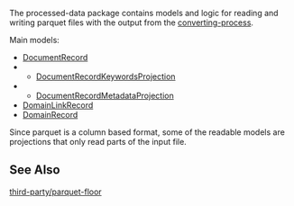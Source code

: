The processed-data package contains models and logic for
reading and writing parquet files with the output from the
[converting-process](../../processes/converting-process).

Main models:

* [DocumentRecord](src/main/java/nu/marginalia/model/processed/DocumentRecord.java)
* * [DocumentRecordKeywordsProjection](src/main/java/nu/marginalia/model/processed/DocumentRecordKeywordsProjection.java)
* * [DocumentRecordMetadataProjection](src/main/java/nu/marginalia/model/processed/DocumentRecordMetadataProjection.java)
* [DomainLinkRecord](src/main/java/nu/marginalia/model/processed/DomainLinkRecord.java)
* [DomainRecord](src/main/java/nu/marginalia/model/processed/DomainRecord.java)

Since parquet is a column based format, some of the readable models are projections
that only read parts of the input file.

## See Also

[third-party/parquet-floor](../../../third-party/parquet-floor)